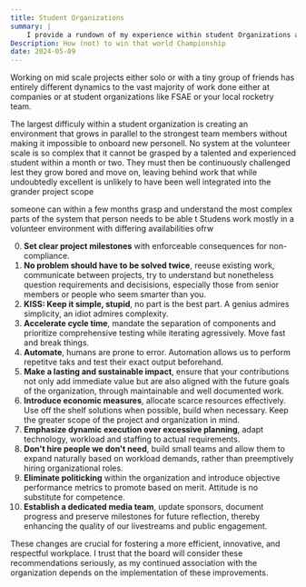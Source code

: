 ```yaml
---
title: Student Organizations
summary: |
    I provide a rundown of my experience within student Organizations and how to avoid complexity within them.
Description: How (not) to win that world Championship
date: 2024-05-09
---
```


Working on mid scale projects either solo or with a tiny group of friends has
entirely different dynamics to the vast majority of work done either at
companies or at student organizations like FSAE or your local rocketry team.

The largest difficuly within a student organization is creating an environment
that grows in parallel to the strongest team members without making it
impossible to onboard new personell. No system at the volunteer scale is so
complex that it cannot be grasped by a talented and experienced student within
a month or two. They must then be continuously challenged lest they grow bored and move on, leaving behind work that while undoubtedly excellent is unlikely to have been well integrated into the grander project scope

someone can within a few months grasp and understand the most complex parts of the system that person needs to be able t 
Studens work mostly in a volunteer environment with differing availabilities ofrw

0. **Set clear project milestones** with enforceable consequences for
   non-compliance.
1. **No problem should have to be solved twice**, reeuse existing work,
   communicate between projects, try to understand but nonetheless question
   requirements and decisisions, especially those from senior members or people
   who seem smarter than you.
2. **KISS: Keep it simple, stupid**, no part is the best part. A genius admires
   simplicity, an idiot admires complexity.
3. **Accelerate cycle time**, mandate the separation of components and
   prioritize comprehensive testing while iterating agressively. Move fast and
   break things.
4. **Automate**, humans are prone to error. Automation allows us to perform
   repetitve taks and test their exact output beforehand.
5. **Make a lasting and sustainable impact**, ensure that your contributions
   not only add immediate value but are also aligned with the future goals of
   the organization, through maintainable and well documented work.
6. **Introduce economic measures**, allocate scarce resources effectively. Use
   off the shelf solutions when possible, build when necessary. Keep the
   greater scope of the project and organization in mind.
7. **Emphasize dynamic execution over excessive planning**, adapt technology,
   workload and staffing to actual requirements.
8. **Don't hire people we don't need**, build small teams and allow them to
   expand naturally based on workload demands, rather than preemptively hiring
   organizational roles.
9. **Eliminate politicking** within the organization and introduce objective
   performance metrics to promote based on merit. Attitude is no substitute for
   competence.
10. **Establish a dedicated media team**, update sponsors, document progress
    and preserve milestones for future reflection, thereby enhancing the
    quality of our livestreams and public engagement.

These changes are crucial for fostering a more efficient, innovative, and
respectful workplace. I trust that the board will consider these
recommendations seriously, as my continued association with the organization
depends on the implementation of these improvements.
